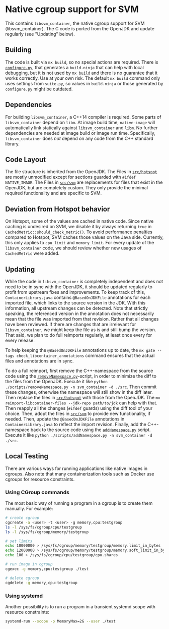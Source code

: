 # Native cgroup support for SVM

This contains `libsvm_container`, the native cgroup support for SVM (libsvm_container).
The C code is ported from the OpenJDK and update regularly (see "Updating" below).

## Building

The code is built via `mx build`, so no special actions are required. There is
[`configure.py`](./configure.py), that generates a `build.ninja` that can help with local debugging,
but it is not used by `mx build` and there is no guarantee that it works correctly. Use at your own 
risk. The default `mx build` command only uses settings from `suite.py`, so values in
`build.ninja` or those generated by `configure.py` might be outdated.

## Dependencies

For building `libsvm_container`, a C++14 compiler is required. Some parts of `libsvm_container` depend on `libm`.
At image build time, `native-image` will automatically link statically against `libsvm_container` and `libm`.
No further dependencies are needed at image build or image run time.
Specifically,  `libsvm_container` does _not_ depend on any code from the C++ standard library.

## Code Layout

The file structure is inherited from the OpenJDK. The Files in [`src/hotspot`](./src/hotspot) are
mostly unmodified except for sections guarded with `#ifdef NATIVE_IMAGE`. The Files in
[`src/svm`](./src/svm) are replacements for files that exist in the OpenJDK, but are completely
custom. They only provide the minimal required functionality and are specific to SVM.

## Deviation from Hotspot behavior

On Hotspot, some of the values are cached in native code. Since native caching is undesired
on SVM, we disable it by always returning `true` in `CachedMetric::should_check_metric()`.
To avoid performance penalties compared to Hotspot, SVM caches those values on the Java side.
Currently, this only applies to `cpu_limit` and `memory_limit`. For every update of the
`libsvm_container` code, we should review whether new usages of `CachedMetric` were added.

## Updating

While the code in `libsvm_container` is completely independent and does not need to be in sync with
the OpenJDK, it should be updated regularly to profit from upstream fixes and improvements. To keep
track of this, `ContainerLibrary.java` contains `@BasedOnJDKFile` annotations for each imported file,
which links to the source version in the JDK. With this information, all upstream changes can be
detected. Note that strictly speaking, the referenced version in the annotation does not necessarily
mean that the file was imported from that revision. Rather that all changes have been reviewed. If
there are changes that are irrelevant for `libsvm_container`, we might keep the file as is and still
bump the version. That said, we plan to do full reimports regularly, at least once every for every
release.

To help keeping the `@BasedOnJDKFile` annotations up to date, the
`mx gate --tags check_libcontainer_annotations` command ensures that the actual files and
annotations are in sync.

To do a full reimport, first remove the C++-namespace from the source code using the
[`removeNamespace.py`](./scripts/removeNamespace.py)-script, in order to minimize the diff to the files
from the OpenJDK. Execute it like `python ./scripts/removeNamespace.py -n svm_container -d ./src`.
Then commit these changes, otherwise the namespace will still show in the diff later.
Then replace the files in [`src/hotspot`](./src/hotspot) with those from the OpenJDK.
The `mx reimport-libcontainer-files --jdk-repo path/to/jdk` can help with that. Then reapply all the
changes (`#ifdef` guards) using the diff tool of your choice. Then, adopt the files in
[`src/svm`](./src/svm) to provide new functionality, if needed. Then, update the `@BasedOnJDKFile`
annotations in `ContainerLibrary.java` to reflect the import revision.
Finally, add the C++-namespace back to the source code using the [`addNamespace.py`](./scripts/addNamespace.py)
script. Execute it like `python ./scripts/addNamespace.py -n svm_container -d ./src`.

## Local Testing

There are various ways for running applications like native images in cgroups.
Also note that many containerization tools such as Docker use cgroups for resource constraints.

### Using CGroup commands

The most basic way of running a program in a cgroup is to create them manually. For example:

```bash
# create cgroup
cgcreate -a <user> -t <user> -g memory,cpu:testgroup
ls -l /sys/fs/cgroup/cpu/testgroup
ls -l /sys/fs/cgroup/memory/testgroup

# set limits
echo 10000000 > /sys/fs/cgroup/memory/testgroup/memory.limit_in_bytes
echo 12000000 > /sys/fs/cgroup/memory/testgroup/memory.soft_limit_in_bytes
echo 100 > /sys/fs/cgroup/cpu/testgroup/cpu.shares

# run image in cgroup
cgexec -g memory,cpu:testgroup ./test

# delete cgroup
cgdelete -g memory,cpu:testgroup
```

### Using systemd

Another possibility is to run a program in a transient systemd scope with resource constraints:

```bash
systemd-run --scope -p MemoryMax=2G --user ./test
```

